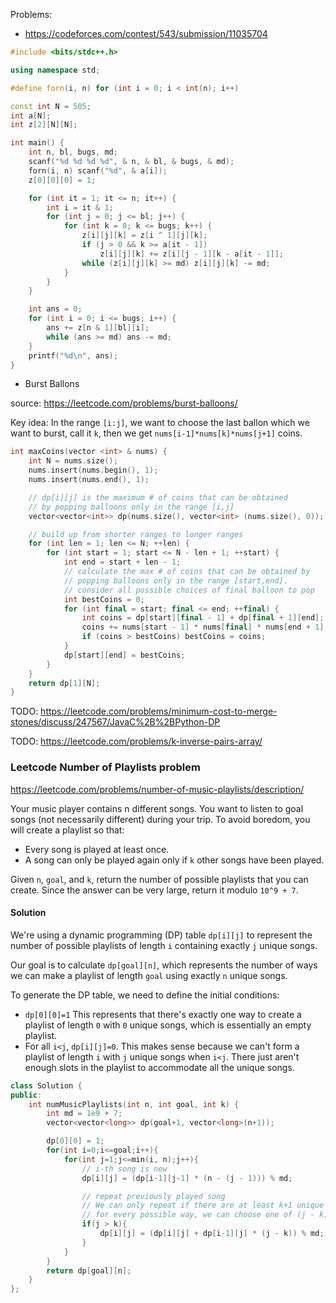 Problems:
* https://codeforces.com/contest/543/submission/11035704

```cpp
#include <bits/stdc++.h>

using namespace std;

#define forn(i, n) for (int i = 0; i < int(n); i++)

const int N = 505;
int a[N];
int z[2][N][N];

int main() {
    int n, bl, bugs, md;
    scanf("%d %d %d %d", & n, & bl, & bugs, & md);
    forn(i, n) scanf("%d", & a[i]);
    z[0][0][0] = 1;

    for (int it = 1; it <= n; it++) {
        int i = it & 1;
        for (int j = 0; j <= bl; j++) {
            for (int k = 0; k <= bugs; k++) {
                z[i][j][k] = z[i ^ 1][j][k];
                if (j > 0 && k >= a[it - 1])
                    z[i][j][k] += z[i][j - 1][k - a[it - 1]];
                while (z[i][j][k] >= md) z[i][j][k] -= md;
            }
        }
    }

    int ans = 0;
    for (int i = 0; i <= bugs; i++) {
        ans += z[n & 1][bl][i];
        while (ans >= md) ans -= md;
    }
    printf("%d\n", ans);
}
```

* Burst Ballons

source: https://leetcode.com/problems/burst-balloons/

Key idea: In the range `[i:j]`, we want to choose the last ballon which we want to burst, call it `k`, then we get `nums[i-1]*nums[k]*nums[j+1]` coins.

```cpp
int maxCoins(vector <int> & nums) {
    int N = nums.size();
    nums.insert(nums.begin(), 1);
    nums.insert(nums.end(), 1);

    // dp[i][j] is the maximum # of coins that can be obtained
    // by popping balloons only in the range [i,j]
    vector<vector<int>> dp(nums.size(), vector<int> (nums.size(), 0));

    // build up from shorter ranges to longer ranges
    for (int len = 1; len <= N; ++len) {
        for (int start = 1; start <= N - len + 1; ++start) {
            int end = start + len - 1;
            // calculate the max # of coins that can be obtained by
            // popping balloons only in the range [start,end].
            // consider all possible choices of final balloon to pop
            int bestCoins = 0;
            for (int final = start; final <= end; ++final) {
                int coins = dp[start][final - 1] + dp[final + 1][end]; // coins from popping subranges
                coins += nums[start - 1] * nums[final] * nums[end + 1]; // coins from final pop
                if (coins > bestCoins) bestCoins = coins;
            }
            dp[start][end] = bestCoins;
        }
    }
    return dp[1][N];
}
```

TODO: https://leetcode.com/problems/minimum-cost-to-merge-stones/discuss/247567/JavaC%2B%2BPython-DP

TODO: https://leetcode.com/problems/k-inverse-pairs-array/


### Leetcode Number of Playlists problem

https://leetcode.com/problems/number-of-music-playlists/description/

Your music player contains n different songs. You want to listen to goal songs (not necessarily different) during your trip. To avoid boredom, you will create a playlist so that:

* Every song is played at least once.
* A song can only be played again only if `k` other songs have been played.

Given `n`, `goal`, and `k`, return the number of possible playlists that you can create. Since the answer can be very large, return it modulo `10^9 + 7`.


#### Solution

We're using a dynamic programming (DP) table `dp[i][j]` to represent the number of possible playlists of length `i` containing exactly `j` unique songs. 

Our goal is to calculate `dp[goal][n]`, which represents the number of ways we can make a playlist of length `goal` using exactly `n` unique songs.


To generate the DP table, we need to define the initial conditions:

* `dp[0][0]=1` This represents that there's exactly one way to create a playlist of length `0` with `0` unique songs, which is essentially an empty playlist.
* For all `i<j`, `dp[i][j]=0`. This makes sense because we can't form a playlist of length `i` with `j` unique songs when `i<j`. There just aren't enough slots in the playlist to accommodate all the unique songs.


```cpp
class Solution {
public:
    int numMusicPlaylists(int n, int goal, int k) {
        int md = 1e9 + 7;
        vector<vector<long>> dp(goal+1, vector<long>(n+1));

        dp[0][0] = 1;
        for(int i=0;i<=goal;i++){
            for(int j=1;j<=min(i, n);j++){
                // i-th song is new
                dp[i][j] = (dp[i-1][j-1] * (n - (j - 1))) % md;

                // repeat previously played song
                // We can only repeat if there are at least k+1 unique songs - pigeon-hole principle
                // for every possible way, we can choose one of (j - k) song in last position
                if(j > k){
                    dp[i][j] = (dp[i][j] + dp[i-1][j] * (j - k)) % md;
                }
            }
        }
        return dp[goal][n];
    }
};
```

